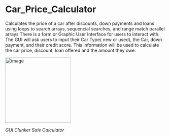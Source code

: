 # Car_Price_Calculator
Calculates the price of a car after discounts, down payments and loans using loops to search arrays, sequencial searches, and range match parallel arrays
There is a form or Graphic User Interface for users to interact with. The GUI will ask users to input their Car Type( new or used), the Car, down payment, and their credit score. This information will be used to calculate the car price, discount, loan offered and the amount they owe. 

<img width="206" alt="image" src="https://github.com/user-attachments/assets/d22785d5-e94b-4500-84f4-48a14793ad34">

_GUI Clunker Sale Calculator_
